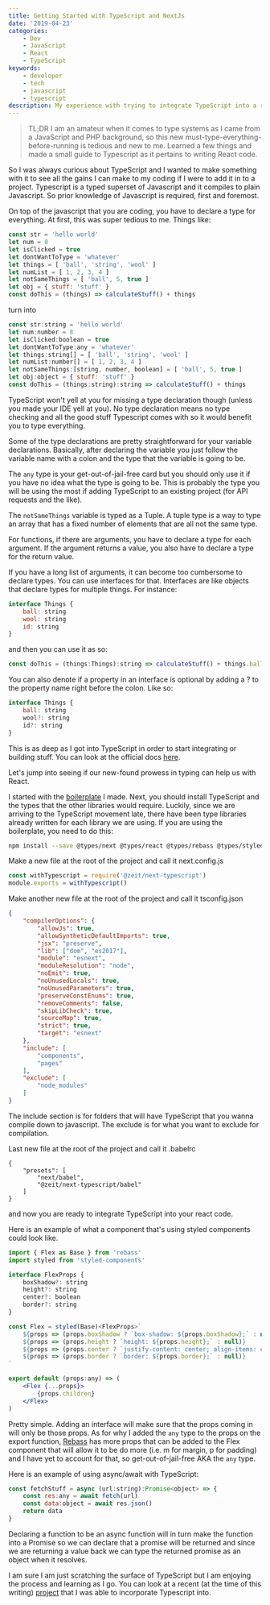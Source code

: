 ```yaml
---
title: Getting Started with TypeScript and NextJs
date: '2019-04-23'
categories:
    - Dev
    - JavaScript
    - React
    - TypeScript
keywords:
    - developer
    - tech
    - javascript
    - typescript
description: My experience with trying to integrate TypeScript into a react application.
---
```


> TL;DR I am an amateur when it comes to type systems as I came from a JavaScript and PHP background, so this new must-type-everything-before-running is tedious and new to me. Learned a few things and made a small guide to Typescript as it pertains to writing React code.

So I was always curious about TypeScript and I wanted to make something with it to see all the gains I can make to my coding if I were to add it in to a project. Typescript is a typed superset of Javascript and it compiles to plain Javascript. So prior knowledge of Javascript is required, first and foremost.

On top of the javascript that you are coding, you have to declare a type for everything. At first, this was super tedious to me. Things like:

```js
const str = 'hello world'
let num = 8
let isClicked = true
let dontWantToType = 'whatever'
let things = [ 'ball', 'string', 'wool' ]
let numList = [ 1, 2, 3, 4 ]
let notSameThings = [ 'ball', 5, true ]
let obj = { stuff: 'stuff' }
const doThis = (things) => calculateStuff() + things
```

turn into

```js
const str:string = 'hello world'
let num:number = 8
let isClicked:boolean = true
let dontWantToType:any = 'whatever'
let things:string[] = [ 'ball', 'string', 'wool' ]
let numList:number[] = [ 1, 2, 3, 4 ]
let notSameThings:[string, number, boolean] = [ 'ball', 5, true ]
let obj:object = { stuff: 'stuff' }
const doThis = (things:string):string => calculateStuff() + things
```

TypeScript won't yell at you for missing a type declaration though (unless you made your IDE yell at you). No type declaration means no type checking and all the good stuff Typescript comes with so it would benefit you to type everything.

Some of the type declarations are pretty straightforward for your variable declarations. Basically, after declaring the variable you just follow the variable name with a colon and the type that the variable is going to be.

The `any` type is your get-out-of-jail-free card but you should only use it if you have no idea what the type is going to be. This is probably the type you will be using the most if adding TypeScript to an existing project (for API requests and the like).

The `notSameThings` variable is typed as a Tuple. A tuple type is a way to type an array that has a fixed number of elements that are all not the same type.

For functions, if there are arguments, you have to declare a type for each argument. If the argument returns a value, you also have to declare a type for the return value.

If you have a long list of arguments, it can become too cumbersome to declare types. You can use interfaces for that. Interfaces are like objects that declare types for multiple things. For instance:

```js
interface Things {
    ball: string
    wool: string
    id: string
}
```
and then you can use it as so:
```js
const doThis = (things:Things):string => calculateStuff() + things.ball
```

You can also denote if a property in an interface is optional by adding a ? to the property name right before the colon. Like so:

```js
interface Things {
    ball: string
    wool?: string
    id?: string
}
```

This is as deep as I got into TypeScript in order to start integrating or building stuff. You can look at the official docs [here](https://www.typescriptlang.org/).

Let's jump into seeing if our new-found prowess in typing can help us with React.

I started with the [boilerplate](https://www.vietnguyen.site/getting-started-with-nextjs-styled-components-and-rebass/) I made. Next, you should install TypeScript and the types that the other libraries would require. Luckily, since we are arriving to the TypeScript movement late, there have been type libraries already written for each library we are using. If you are using the boilerplate, you need to do this:

```bash
npm install --save @types/next @types/react @types/rebass @types/styled-components @zeit/next-typescript typescript
```

Make a new file at the root of the project and call it next.config.js

```js
const withTypescript = require('@zeit/next-typescript')
module.exports = withTypescript()
```

Make another new file at the root of the project and call it tsconfig.json

```json
{
    "compilerOptions": {
        "allowJs": true,
        "allowSyntheticDefaultImports": true,
        "jsx": "preserve",
        "lib": ["dom", "es2017"],
        "module": "esnext",
        "moduleResolution": "node",
        "noEmit": true,
        "noUnusedLocals": true,
        "noUnusedParameters": true,
        "preserveConstEnums": true,
        "removeComments": false,
        "skipLibCheck": true,
        "sourceMap": true,
        "strict": true,
        "target": "esnext"
    },
    "include": [
        "components",
        "pages"
    ],
    "exclude": [
        "node_modules"
    ]
}
```
The include section is for folders that will have TypeScript that you wanna compile down to javascript. The exclude is for what you want to exclude for compilation.

Last new file at the root of the project and call it .babelrc

```
{
    "presets": [
        "next/babel",
        "@zeit/next-typescript/babel"
    ]
}
```

and now you are ready to integrate TypeScript into your react code.

Here is an example of what a component that's using styled components could look like.

```jsx
import { Flex as Base } from 'rebass'
import styled from 'styled-components'

interface FlexProps {
    boxShadow?: string
    height?: string
    center?: boolean
    border?: string
}

const Flex = styled(Base)<FlexProps>`
    ${props => (props.boxShadow ? `box-shadow: ${props.boxShadow};` : null)}
    ${props => (props.height ? `height: ${props.height};` : null)}
    ${props => (props.center ? `justify-content: center; align-items: center;` : null)}
    ${props => (props.border ? `border: ${props.border};` : null)}
`

export default (props:any) => (
    <Flex {...props}>
        {props.children}
    </Flex>
)
```

Pretty simple. Adding an interface will make sure that the props coming in will only be those props. As for why I added the `any` type to the props on the export function, [Rebass](https://rebassjs.org/) has more props that can be added to the Flex component that will allow it to be do more (i.e. m for margin, p for padding) and I have yet to account for that, so get-out-of-jail-free AKA the `any` type.

Here is an example of using async/await with TypeScript:

```js
const fetchStuff = async (url:string):Promise<object> => {
    const res:any = await fetch(url)
    const data:object = await res.json()
    return data
}
```

Declaring a function to be an async function will in turn make the function into a Promise so we can declare that a promise will be returned and since we are returning a value back we can type the returned promise as an object when it resolves.

I am sure I am just scratching the surface of TypeScript but I am enjoying the process and learning as I go. You can look at a recent (at the time of this writing) [project](https://github.com/ulukfuni/card-game) that I was able to incorporate Typescript into.




